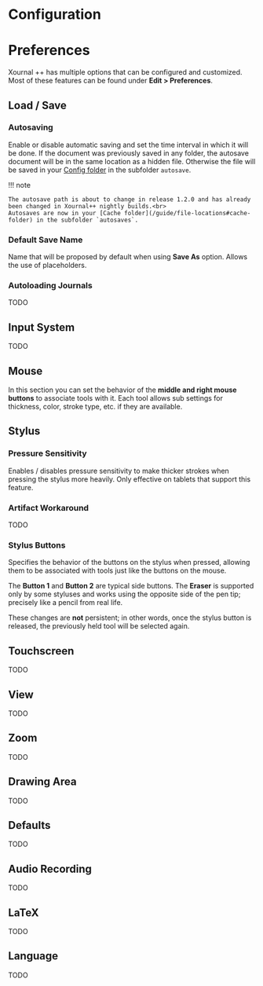 # Configuration

# Preferences
Xournal ++ has multiple options that can be configured and customized. Most of these features can be found under **Edit > Preferences**.

## Load / Save

### Autosaving

Enable or disable automatic saving and set the time interval in which it will be done. If the document was previously saved in any folder, the autosave document will be in the same location as a hidden file. Otherwise the file will be saved in your [Config folder](/guide/file-locations#config-folder) in the subfolder `autosave`.

!!! note

    The autosave path is about to change in release 1.2.0 and has already been changed in Xournal++ nightly builds.<br>
    Autosaves are now in your [Cache folder](/guide/file-locations#cache-folder) in the subfolder `autosaves`.

### Default Save Name

Name that will be proposed by default when using **Save As** option. Allows the use of placeholders.

### Autoloading Journals

TODO

## Input System

TODO

## Mouse

In this section you can set the behavior of the **middle and right mouse buttons** to associate tools with it. Each tool allows sub settings for thickness, color, stroke type, etc. if they are available.

## Stylus

### Pressure Sensitivity

Enables / disables pressure sensitivity to make thicker strokes when pressing the stylus more heavily. Only effective on tablets that support this feature.

### Artifact Workaround

TODO

### Stylus Buttons

Specifies the behavior of the buttons on the stylus when pressed, allowing them to be associated with tools just like the buttons on the mouse.

The **Button 1** and **Button 2** are typical side buttons. The **Eraser** is supported only by some styluses and works using the opposite side of the pen tip; precisely like a pencil from real life.

These changes are **not** persistent; in other words, once the stylus button is released, the previously held tool will be selected again.


## Touchscreen

TODO

## View

TODO

## Zoom

TODO

## Drawing Area

TODO

## Defaults

TODO

## Audio Recording 

TODO

## LaTeX

TODO

## Language

TODO
